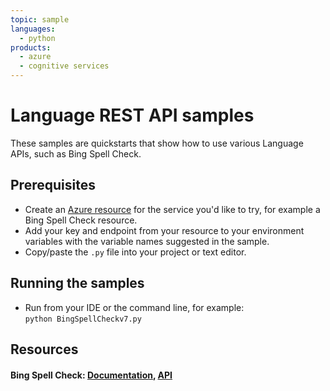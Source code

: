 ```yaml
---
topic: sample
languages:
  - python
products:
  - azure
  - cognitive services
---
```


# Language REST API samples

These samples are quickstarts that show how to use various Language APIs, such as Bing Spell Check.

## Prerequisites

- Create an [Azure resource](https://portal.azure.com) for the service you'd like to try, for example a Bing Spell Check resource.
- Add your key and endpoint from your resource to your environment variables with the variable names suggested in the sample.
- Copy/paste the `.py` file into your project or text editor. 

## Running the samples
- Run from your IDE or the command line, for example: <br>
  `python BingSpellCheckv7.py`

## Resources
#### Bing Spell Check: [Documentation](https://docs.microsoft.com/en-us/azure/cognitive-services/bing-spell-check/overview), [API](https://dev.cognitive.microsoft.com/docs/services/5f7d486e04d2430193e1ca8f760cd7ed/operations/57855119bca1df1c647bc358)
